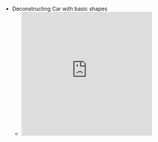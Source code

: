 - Deconstructing Car with basic shapes
	- <iframe src="https://assets.pinterest.com/ext/embed.html?id=797418677787940685" height="328" width="345" frameborder="0" scrolling="no" ></iframe>